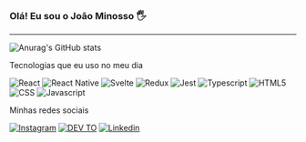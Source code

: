 ### Olá! Eu sou o João Minosso 🖐️
<hr />

![Anurag's GitHub stats](https://github-readme-stats.vercel.app/api?username=Kallarari&show_icons=true&theme=dark)

Tecnologias que eu uso no meu dia 

![React](https://img.shields.io/badge/React-20232A?style=for-the-badge&logo=react&logoColor=61DAFB)
![React Native](https://img.shields.io/badge/React_Native-20232A?style=for-the-badge&logo=react&logoColor=61DAFB)
![Svelte](https://img.shields.io/badge/Svelte-4A4A55?style=for-the-badge&logo=svelte&logoColor=FF3E00)
![Redux](https://img.shields.io/badge/Redux-593D88?style=for-the-badge&logo=redux&logoColor=white)
![Jest](https://img.shields.io/badge/Jest-323330?style=for-the-badge&logo=Jest&logoColor=white)
![Typescript](https://img.shields.io/badge/TypeScript-007ACC?style=for-the-badge&logo=typescript&logoColor=white)
![HTML5](https://img.shields.io/badge/HTML5-E34F26?style=for-the-badge&logo=html5&logoColor=white)
![CSS](https://img.shields.io/badge/CSS3-1572B6?style=for-the-badge&logo=css3&logoColor=white)
![Javascript](https://img.shields.io/badge/JavaScript-323330?style=for-the-badge&logo=javascript&logoColor=F7DF1E)

Minhas redes sociais


[![Instagram](https://img.shields.io/badge/Instagram-E4405F?style=for-the-badge&logo=instagram&logoColor=white)](https://www.instagram.com/joaovitorminosso/)
[![DEV TO](https://img.shields.io/badge/dev.to-0A0A0A?style=for-the-badge&logo=devdotto&logoColor=white)](https://dev.to/kallarari)
[![Linkedin](https://img.shields.io/badge/LinkedIn-0077B5?style=for-the-badge&logo=linkedin&logoColor=white)](https://www.linkedin.com/in/jo%C3%A3o-vitor-minosso-835737197/)
